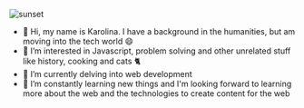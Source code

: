 ![sunset](https://user-images.githubusercontent.com/44520955/175826441-eb574cc6-6249-47ab-a0bc-8e112e2accc5.png)

- 👋 Hi, my name is Karolina. I have a background in the humanities, but am moving into the tech world :smile:
- 👀 I’m interested in Javascript, problem solving and other unrelated stuff like history, cooking and cats 🐈
- 🌱 I’m currently delving into web development
- 💞️ I’m constantly learning new things and I'm looking forward to learning more about the web and the technologies to create content for the web

<!---
Lisakarolina/Lisakarolina is a ✨ special ✨ repository because its `README.md` (this file) appears on your GitHub profile.
You can click the Preview link to take a look at your changes.
--->
